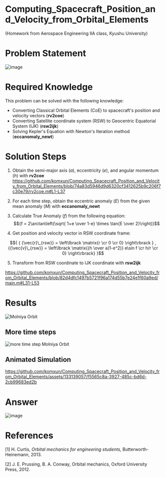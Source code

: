 # Computing_Spacecraft_Position_and_Velocity_from_Orbital_Elements
(Homework from Aerospace Engineering IIA class, Kyushu University)
# Problem Statement
![image](https://github.com/komxun/Computing_Spacecraft_Position_and_Velocity_from_Orbital_Elements/assets/133139057/c304eb6d-80eb-4c15-8747-1a997c4fe715)

# Required Knowledge
This problem can be solved with the following knowledge:
- Converting Classical Orbital Elements (CoE) to spacecraft's position and velocity vectors (**rv2coe**)
- Converting Satellite coordinate system (RSW) to Geocentric Equatorial System (IJK) (**rsw2ijk**)
- Solving Kepler's Equation with Newton's Iteration method (**eccanomaly_newt**)

# Solution Steps
1. Obtain the semi-major axis ($a$), eccentricity ($e$), and angular momentum ($h$) with **rv2coe**
https://github.com/komxun/Computing_Spacecraft_Position_and_Velocity_from_Orbital_Elements/blob/74a83d5946d9d6320cf3412625b9c206f7c30e79/rv2coe.m#L1-L37

2. For each time step, obtain the eccentric anomaly ($E$) from the given mean anomaly ($M$) with **eccanomaly_newt**
3. Calculate True Anomaly ($f$) from the following equation:
$${f = 2\arctan\left(\sqrt{ 1+e \over 1-e} \times \tan{E \over 2}\right)}$$
4. Get position and velocity vector in RSW coordinate frame:

$${  { {\vec{r}\_{rsw}} = \left\lbrack \matrix{r \cr 0 \cr 0} \right\rbrack } ,{{\vec{v}\_{rsw}} = \left\lbrack \matrix{{h \over a(1-e^2)} e\sin f \cr h/r \cr 0} \right\rbrack} }$$


5. Transform from RSW coordinate to IJK coordinate with **rsw2ijk**

https://github.com/komxun/Computing_Spacecraft_Position_and_Velocity_from_Orbital_Elements/blob/82d4dfc1497b5721f96a174d55b7e24e1f60a9ed/main.m#L31-L53



# Results
![Molniya Orbit](https://github.com/komxun/Computing_Spacecraft_Position_and_Velocity_from_Orbital_Elements/assets/133139057/a3c8cfee-14ae-461b-9494-12cfe1bf4d67)

## More time steps
![more time step Molniya Orbit](https://github.com/komxun/Computing_Spacecraft_Position_and_Velocity_from_Orbital_Elements/assets/133139057/4f77d179-9aa1-42c5-95c8-685c3b4316be)

## Animated Simulation
https://github.com/komxun/Computing_Spacecraft_Position_and_Velocity_from_Orbital_Elements/assets/133139057/f5565c8a-3927-485c-bd6d-2cb99683ed2b

# Answer
![image](https://github.com/komxun/Computing_Spacecraft_Position_and_Velocity_from_Orbital_Elements/assets/133139057/57b80984-a94a-4e2f-8710-04a03e4a0aa0)

# References
[1] H. Curtis, _Orbital mechanics for engineering students_, Butterworth-Heinemann, 2013.

[2] J. E. Prussing, B. A. Conway, Orbital mechanics, Oxford University Press, 2012.
